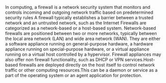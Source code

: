In computing, a firewall is a network security system that monitors and controls incoming and outgoing network traffic based on predetermined security rules
A firewall typically establishes a barrier between a trusted network and an untrusted network, such as the Internet
Firewalls are categorized as a network-based or a host-based system. Network-based firewalls are positioned between two or more networks, typically between the local area network (LAN) and wide area network (WAN). They are either a software appliance running on general-purpose hardware, a hardware appliance running on special-purpose hardware, or a virtual appliance running on a virtual host controlled by a hypervisor. Firewall appliances may also offer non firewall functionality, such as DHCP or VPN services.Host-based firewalls are deployed directly on the host itself to control network traffic or other computing resources.This can be a daemon or service as a part of the operating system or an agent application for protection. 

